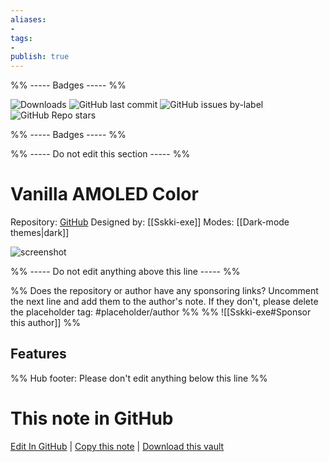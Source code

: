 ```yaml
---
aliases:
- 
tags: 
- 
publish: true
---
```


%% ----- Badges ----- %%

![Downloads](https://img.shields.io/badge/downloads-6038-573E7A?style=for-the-badge&logo=)
![GitHub last commit](https://img.shields.io/github/last-commit/Sskki-exe/vanilla-amoled-theme-color?color=573E7A&label=last%20update&logo=github&style=for-the-badge)
![GitHub issues by-label](https://img.shields.io/github/issues/Sskki-exe/vanilla-amoled-theme-color/help%20wanted?color=573E7A&logo=github&style=for-the-badge) 
![GitHub Repo stars](https://img.shields.io/github/stars/Sskki-exe/vanilla-amoled-theme-color?color=573E7A&logo=github&style=for-the-badge)

%% ----- Badges ----- %%

%% ----- Do not edit this section ----- %%

# Vanilla AMOLED Color

Repository: [GitHub](https://github.com/Sskki-exe/vanilla-amoled-theme-color)
Designed by: [[Sskki-exe]]
Modes: [[Dark-mode themes|dark]]



![screenshot](https://github.com/Sskki-exe/vanilla-amoled-theme-color/raw/HEAD/sample-screenshot-sm.png)

%% ----- Do not edit anything above this line ----- %% 

%% Does the repository or author have any sponsoring links? Uncomment the next line and add them to the author's note. If they don't, please delete the placeholder tag: #placeholder/author %%
%% ![[Sskki-exe#Sponsor this author]] %%


## Features



%% Hub footer: Please don't edit anything below this line %%

# This note in GitHub

<span class="git-footer">[Edit In GitHub](https://github.dev/obsidian-community/obsidian-hub/blob/main/02%20-%20Community%20Expansions/02.05%20All%20Community%20Expansions/Themes/Vanilla%20AMOLED%20Color.md "git-hub-edit-note") | [Copy this note](https://raw.githubusercontent.com/obsidian-community/obsidian-hub/main/02%20-%20Community%20Expansions/02.05%20All%20Community%20Expansions/Themes/Vanilla%20AMOLED%20Color.md "git-hub-copy-note") | [Download this vault](https://github.com/obsidian-community/obsidian-hub/archive/refs/heads/main.zip "git-hub-download-vault") </span>
